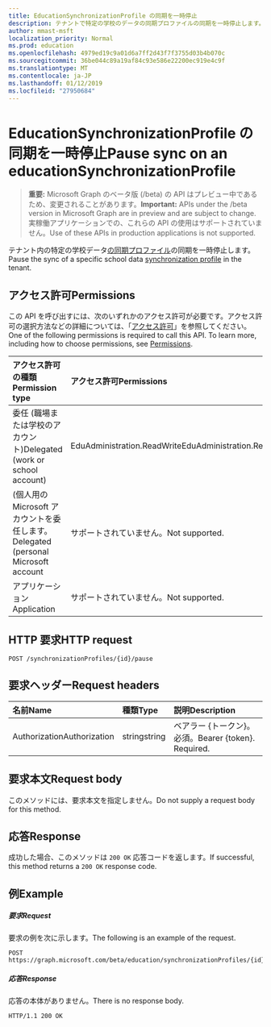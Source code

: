 ```yaml
---
title: EducationSynchronizationProfile の同期を一時停止
description: テナントで特定の学校のデータの同期プロファイルの同期を一時停止します。
author: mmast-msft
localization_priority: Normal
ms.prod: education
ms.openlocfilehash: 4979ed19c9a01d6a7ff2d43f7f3755d03b4b070c
ms.sourcegitcommit: 36be044c89a19af84c93e586e22200ec919e4c9f
ms.translationtype: MT
ms.contentlocale: ja-JP
ms.lasthandoff: 01/12/2019
ms.locfileid: "27950684"
---
```

# <a name="pause-sync-on-an-educationsynchronizationprofile"></a><span data-ttu-id="4c4a9-103">EducationSynchronizationProfile の同期を一時停止</span><span class="sxs-lookup"><span data-stu-id="4c4a9-103">Pause sync on an educationSynchronizationProfile</span></span>

> <span data-ttu-id="4c4a9-104">**重要:** Microsoft Graph のベータ版 (/beta) の API はプレビュー中であるため、変更されることがあります。</span><span class="sxs-lookup"><span data-stu-id="4c4a9-104">**Important:** APIs under the /beta version in Microsoft Graph are in preview and are subject to change.</span></span> <span data-ttu-id="4c4a9-105">実稼働アプリケーションでの、これらの API の使用はサポートされていません。</span><span class="sxs-lookup"><span data-stu-id="4c4a9-105">Use of these APIs in production applications is not supported.</span></span>

<span data-ttu-id="4c4a9-106">テナント内の特定の学校データ[の同期プロファイル](../resources/educationsynchronizationprofile.md)の同期を一時停止します。</span><span class="sxs-lookup"><span data-stu-id="4c4a9-106">Pause the sync of a specific school data [synchronization profile](../resources/educationsynchronizationprofile.md) in the tenant.</span></span>

## <a name="permissions"></a><span data-ttu-id="4c4a9-107">アクセス許可</span><span class="sxs-lookup"><span data-stu-id="4c4a9-107">Permissions</span></span>
<span data-ttu-id="4c4a9-p102">この API を呼び出すには、次のいずれかのアクセス許可が必要です。アクセス許可の選択方法などの詳細については、「[アクセス許可](/graph/permissions-reference)」を参照してください。</span><span class="sxs-lookup"><span data-stu-id="4c4a9-p102">One of the following permissions is required to call this API. To learn more, including how to choose permissions, see [Permissions](/graph/permissions-reference).</span></span>

| <span data-ttu-id="4c4a9-110">アクセス許可の種類</span><span class="sxs-lookup"><span data-stu-id="4c4a9-110">Permission type</span></span> | <span data-ttu-id="4c4a9-111">アクセス許可</span><span class="sxs-lookup"><span data-stu-id="4c4a9-111">Permissions</span></span> |
|:-----------|:----------|
| <span data-ttu-id="4c4a9-112">委任 (職場または学校のアカウント)</span><span class="sxs-lookup"><span data-stu-id="4c4a9-112">Delegated (work or school account)</span></span> | <span data-ttu-id="4c4a9-113">EduAdministration.ReadWrite</span><span class="sxs-lookup"><span data-stu-id="4c4a9-113">EduAdministration.ReadWrite</span></span> |
|<span data-ttu-id="4c4a9-114">(個人用の Microsoft アカウントを委任します。</span><span class="sxs-lookup"><span data-stu-id="4c4a9-114">Delegated (personal Microsoft account</span></span>|<span data-ttu-id="4c4a9-115">サポートされていません。</span><span class="sxs-lookup"><span data-stu-id="4c4a9-115">Not supported.</span></span>|
|<span data-ttu-id="4c4a9-116">アプリケーション</span><span class="sxs-lookup"><span data-stu-id="4c4a9-116">Application</span></span>|<span data-ttu-id="4c4a9-117">サポートされていません。</span><span class="sxs-lookup"><span data-stu-id="4c4a9-117">Not supported.</span></span>|

## <a name="http-request"></a><span data-ttu-id="4c4a9-118">HTTP 要求</span><span class="sxs-lookup"><span data-stu-id="4c4a9-118">HTTP request</span></span>
<!-- { "blockType": "ignored" } -->
```http
POST /synchronizationProfiles/{id}/pause
```

## <a name="request-headers"></a><span data-ttu-id="4c4a9-119">要求ヘッダー</span><span class="sxs-lookup"><span data-stu-id="4c4a9-119">Request headers</span></span>
| <span data-ttu-id="4c4a9-120">名前</span><span class="sxs-lookup"><span data-stu-id="4c4a9-120">Name</span></span>       | <span data-ttu-id="4c4a9-121">種類</span><span class="sxs-lookup"><span data-stu-id="4c4a9-121">Type</span></span> | <span data-ttu-id="4c4a9-122">説明</span><span class="sxs-lookup"><span data-stu-id="4c4a9-122">Description</span></span>|
|:-----------|:------|:----------|
| <span data-ttu-id="4c4a9-123">Authorization</span><span class="sxs-lookup"><span data-stu-id="4c4a9-123">Authorization</span></span>  | <span data-ttu-id="4c4a9-124">string</span><span class="sxs-lookup"><span data-stu-id="4c4a9-124">string</span></span>  | <span data-ttu-id="4c4a9-p103">ベアラー {トークン}。必須。</span><span class="sxs-lookup"><span data-stu-id="4c4a9-p103">Bearer {token}. Required.</span></span>  |

## <a name="request-body"></a><span data-ttu-id="4c4a9-127">要求本文</span><span class="sxs-lookup"><span data-stu-id="4c4a9-127">Request body</span></span>
<span data-ttu-id="4c4a9-128">このメソッドには、要求本文を指定しません。</span><span class="sxs-lookup"><span data-stu-id="4c4a9-128">Do not supply a request body for this method.</span></span>
## <a name="response"></a><span data-ttu-id="4c4a9-129">応答</span><span class="sxs-lookup"><span data-stu-id="4c4a9-129">Response</span></span>
<span data-ttu-id="4c4a9-130">成功した場合、このメソッドは `200 OK` 応答コードを返します。</span><span class="sxs-lookup"><span data-stu-id="4c4a9-130">If successful, this method returns a `200 OK` response code.</span></span>

## <a name="example"></a><span data-ttu-id="4c4a9-131">例</span><span class="sxs-lookup"><span data-stu-id="4c4a9-131">Example</span></span>
##### <a name="request"></a><span data-ttu-id="4c4a9-132">要求</span><span class="sxs-lookup"><span data-stu-id="4c4a9-132">Request</span></span>
<span data-ttu-id="4c4a9-133">要求の例を次に示します。</span><span class="sxs-lookup"><span data-stu-id="4c4a9-133">The following is an example of the request.</span></span>
<!-- {
  "blockType": "request",
  "name": "post_synchronizationProfile_pause"
}-->
```http
POST https://graph.microsoft.com/beta/education/synchronizationProfiles/{id}/pause
```

##### <a name="response"></a><span data-ttu-id="4c4a9-134">応答</span><span class="sxs-lookup"><span data-stu-id="4c4a9-134">Response</span></span>

<span data-ttu-id="4c4a9-135">応答の本体がありません。</span><span class="sxs-lookup"><span data-stu-id="4c4a9-135">There is no response body.</span></span>

<!-- {
  "blockType": "response",
  "name": "post_synchronizationProfile_pause"
}-->
```
HTTP/1.1 200 OK
```
